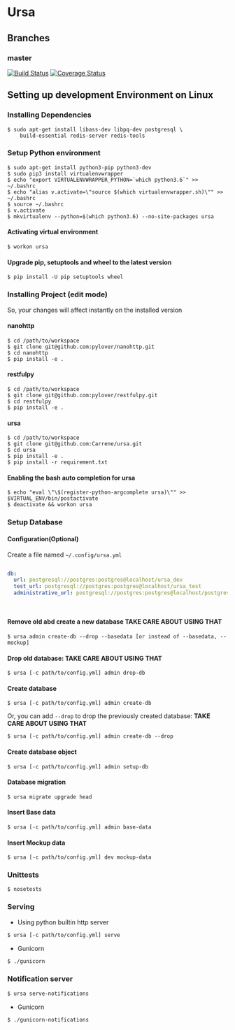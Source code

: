 
Ursa
=====

## Branches

### master

[![Build Status](https://travis-ci.com/Carrene/ursa.svg?token=HWnTqWuJD5Ap9uCZHQqx&branch=master)](https://travis-ci.com/Carrene/ursa)
[![Coverage Status](https://coveralls.io/repos/github/Carrene/ursa/badge.svg?branch=master&t=MDoOU3)](https://coveralls.io/github/Carrene/ursa?branch=master)


Setting up development Environment on Linux
----------------------------------

### Installing Dependencies

    $ sudo apt-get install libass-dev libpq-dev postgresql \
        build-essential redis-server redis-tools

### Setup Python environment

    $ sudo apt-get install python3-pip python3-dev
    $ sudo pip3 install virtualenvwrapper
    $ echo "export VIRTUALENVWRAPPER_PYTHON=`which python3.6`" >> ~/.bashrc
    $ echo "alias v.activate=\"source $(which virtualenvwrapper.sh)\"" >> ~/.bashrc
    $ source ~/.bashrc
    $ v.activate
    $ mkvirtualenv --python=$(which python3.6) --no-site-packages ursa

#### Activating virtual environment
    
    $ workon ursa

#### Upgrade pip, setuptools and wheel to the latest version

    $ pip install -U pip setuptools wheel
  
### Installing Project (edit mode)

So, your changes will affect instantly on the installed version

#### nanohttp

    $ cd /path/to/workspace
    $ git clone git@github.com:pylover/nanohttp.git
    $ cd nanohttp
    $ pip install -e .
    
#### restfulpy
    
    $ cd /path/to/workspace
    $ git clone git@github.com:pylover/restfulpy.git
    $ cd restfulpy
    $ pip install -e .

#### ursa
    
    $ cd /path/to/workspace
    $ git clone git@github.com:Carrene/ursa.git
    $ cd ursa
    $ pip install -e .
    $ pip install -r requirement.txt 
    
#### Enabling the bash auto completion for ursa

    $ echo "eval \"\$(register-python-argcomplete ursa)\"" >> $VIRTUAL_ENV/bin/postactivate    
    $ deactivate && workon ursa
    
### Setup Database

#### Configuration(Optional)

Create a file named `~/.config/ursa.yml`

```yaml

db:
  url: postgresql://postgres:postgres@localhost/ursa_dev
  test_url: postgresql://postgres:postgres@localhost/ursa_test
  administrative_url: postgresql://postgres:postgres@localhost/postgres
   
   
```

#### Remove old abd create a new database **TAKE CARE ABOUT USING THAT**

    $ ursa admin create-db --drop --basedata [or instead of --basedata, --mockup]

#### Drop old database: **TAKE CARE ABOUT USING THAT**

    $ ursa [-c path/to/config.yml] admin drop-db

#### Create database

    $ ursa [-c path/to/config.yml] admin create-db

Or, you can add `--drop` to drop the previously created database: **TAKE CARE ABOUT USING THAT**

    $ ursa [-c path/to/config.yml] admin create-db --drop
    
#### Create database object

    $ ursa [-c path/to/config.yml] admin setup-db

#### Database migration

    $ ursa migrate upgrade head

#### Insert Base data

    $ ursa [-c path/to/config.yml] admin base-data
    
#### Insert Mockup data

    $ ursa [-c path/to/config.yml] dev mockup-data
    
### Unittests

    $ nosetests
    
### Serving

- Using python builtin http server

```bash
$ ursa [-c path/to/config.yml] serve
```    

- Gunicorn

```bash
$ ./gunicorn
```

### Notification server

```bash
$ ursa serve-notifications
```


- Gunicorn

```bash
$ ./gunicorn-notifications
```
